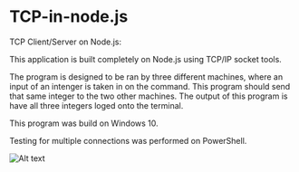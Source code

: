 # TCP-in-node.js

TCP Client/Server on Node.js:

This application is built completely on Node.js using TCP/IP socket tools. 

The program is designed to be ran by three different machines, where an input of an intenger is taken in on the command. This program should send that same integer to the two other machines. The output of this program is have all three integers loged onto the terminal.


This program was build on Windows 10.

Testing for multiple connections was performed on PowerShell.


![Alt text](/assets/tcp.png "Communication")